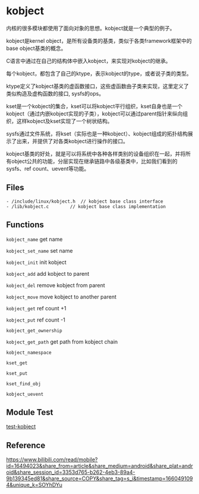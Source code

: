 # kobject

内核的很多模块都使用了面向对象的思想。kobject就是一个典型的例子。

kobject是kernel object，是所有设备类的基类，类似于各类framework框架中的base object基类的概念。

C语言中通过在自己的结构体中嵌入kobject，来实现对kobject的继承。

每个kobject，都包含了自己的ktype，表示kobject的type，或者说子类的类型。

ktype定义了kobject基类的虚函数接口，这些虚函数由子类来实现，这里定义了类似构造及虚构函数的接口, sysfs的ops。

kset是一个kobject的集合，kset可以将kobject平行组织，kset自身也是一个kobject（通过内嵌kobject实现的子类），kobject可以通过parent指针来纵向组织，这样kobject及kset实现了一个树状结构。

sysfs通过文件系统，将kset（实际也是一种kobject）、kobject组成的拓扑结构展示了出来，并提供了对各类kobject进行操作的接口。

kobject基类的好处，就是可以将系统中各种各样类别的设备组织在一起，并将所有object公共的功能，分层实现在继承链路中各级基类中，比如我们看到的sysfs、ref count、uevent等功能。

## Files

```
- /include/linux/kobject.h	// kobject base class interface
- /lib/kobject.c		// kobject base class implementation
```

## Functions

`kobject_name` get name

`kobject_set_name` set name

`kobject_init` init kobject

`kobject_add` add kobject to parent

`kobject_del` remove kobject from parent

`kobject_move` move kobject to another parent

`kobject_get` ref count +1

`kobject_put` ref count -1

`kobject_get_ownership`

`kobject_get_path` get path from kobject chain

`kobject_namespace`

`kset_get`

`kset_put`

`kset_find_obj`

`kobject_uevent`

## Module Test

[test-kobject](https://github.com/kernel-cyrus/kernel-tour/tree/master/tests/test-kobject)

## Reference

<https://www.bilibili.com/read/mobile?id=16494023&share_from=article&share_medium=android&share_plat=android&share_session_id=3353d765-b262-4eb3-89a4-9b139345ed81&share_source=COPY&share_tag=s_i&timestamp=1660491094&unique_k=SOYhDYu>